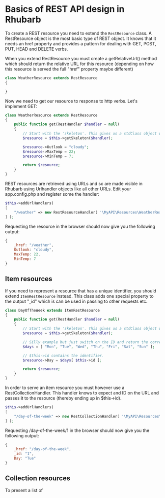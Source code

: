 Basics of REST API design in Rhubarb
====================================

To create a REST resource you need to extend the `RestResource` class. A RestResource object is the most basic
type of REST object. It knows that it needs an href property and provides a pattern for dealing with
GET, POST, PUT, HEAD and DELETE verbs.

When you extend RestResource you must create a getRelativeUrl() method which should return the relative URL for this
resource (depending on how this resource is served the full "href" property maybe different)

~~~ php
class WeatherResource extends RestResource
{

}
~~~

Now we need to get our resource to response to http verbs. Let's implement GET:

~~~ php
class WeatherResource extends RestResource
{
    public function get(RestHandler $handler = null)
    {
        // Start with the 'skeleton'. This gives us a stdClass object with the href already populated.
        $resource = $this->getSkeleton($handler);

        $resource->Outlook = "cloudy";
        $resource->MaxTemp = 22;
        $resource->MinTemp = 7;

        return $resource;
    }
}
~~~

REST resources are retrieved using URLs and so are made visible in Rhubarb using Urlhandler objects like
all other URLs. Edit your app.config.php and register some the handler:

~~~ php
$this->addUrlHandlers(
[
    "/weather" => new RestResourceHandler( '\MyAPI\Resources\WeatherResource' )
] );
~~~

Requesting the resource in the browser should now give you the following output:

~~~ javascript
{
    _href: "/weather",
    Outlook: "cloudy",
    MaxTemp: 22,
    MinTemp: 7
}
~~~

## Item resources

If you need to represent a resource that has a unique identifier, you should extend `ItemRestResource` instead.
This class adds one special property to the output "_id" which is can be used in passing to other requests etc.

~~~ php
class DayOfTheWeek extends ItemRestResource
{
    public function get(RestHandler $handler = null)
    {
        // Start with the 'skeleton'. This gives us a stdClass object with the href already populated.
        $resource = $this->getSkeleton($handler);

        // Silly example but just switch on the ID and return the correct day of the week.
        $days = [ "Mon", "Tue", "Wed", "Thu", "Fri", "Sat", "Sun" ];

        // $this->id contains the identifier.
        $resource->Day = $days[ $this->id ];

        return $resource;
    }
}
~~~

In order to serve an item resource you must however use a RestCollectionHandler. This handler knows to expect
and ID on the URL and passes it to the resource (thereby ending up in $this->id).

~~~ php
$this->addUrlHandlers(
[
    "/day-of-the-week" => new RestCollectionHandler( '\MyAPI\Resources\DayOfTheWeek' )
] );
~~~

Requesting /day-of-the-week/1 in the browser should now give you the following output:

~~~ javascript
{
    _href: "/day-of-the-week",
    _id: "1",
    Day: "Tue"
}
~~~

## Collection resources

To present a list of